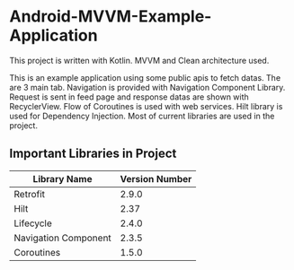 # Android-MVVM-Example-Application
This project is written with Kotlin. MVVM and Clean architecture used.

This is an example application using some public apis to fetch datas. The are 3 main tab. Navigation is provided with Navigation Component Library.
Request is sent in feed page and response datas are shown with RecyclerView. Flow of Coroutines is used with web services.
Hilt library is used for Dependency Injection. Most of current libraries are used in the project. 

## Important Libraries in Project

|Library Name    |Version Number            |
|----------------|--------------------------|
|Retrofit		 |2.9.0                     |
|Hilt          |2.37                   	|
|Lifecycle       |2.4.0	  					|
|Navigation	Component		 |2.3.5 					|
|Coroutines		 |1.5.0					|
